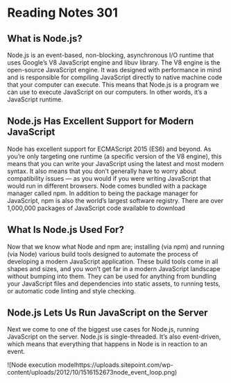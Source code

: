 # Reading Notes 301

## What is Node.js?

Node.js is an event-based, non-blocking, asynchronous I/O runtime that uses Google’s V8 JavaScript engine and libuv library. The V8 engine is the open-source JavaScript engine. It was designed with performance in mind and is responsible for compiling JavaScript directly to native machine code that your computer can execute. This means that Node.js is a program we can use to execute JavaScript on our computers. In other words, it’s a JavaScript runtime.

## Node.js Has Excellent Support for Modern JavaScript

Node has excellent support for ECMAScript 2015 (ES6) and beyond. As you’re only targeting one runtime (a specific version of the V8 engine), this means that you can write your JavaScript using the latest and most modern syntax. It also means that you don’t generally have to worry about compatibility issues — as you would if you were writing JavaScript that would run in different browsers. Node comes bundled with a package manager called npm. In addition to being the package manager for JavaScript, npm is also the world’s largest software registry. There are over 1,000,000 packages of JavaScript code available to download

## What Is Node.js Used For?

Now that we know what Node and npm are; installing (via npm) and running (via Node) various build tools designed to automate the process of developing a modern JavaScript application. These build tools come in all shapes and sizes, and you won’t get far in a modern JavaScript landscape without bumping into them. They can be used for anything from bundling your JavaScript files and dependencies into static assets, to running tests, or automatic code linting and style checking.

## Node.js Lets Us Run JavaScript on the Server

Next we come to one of the biggest use cases for Node.js, running JavaScript on the server. Node.js is single-threaded. It’s also event-driven, which means that everything that happens in Node is in reaction to an event.

![Node execution modelhttps://uploads.sitepoint.com/wp-content/uploads/2012/10/1516152673node_event_loop.png)
